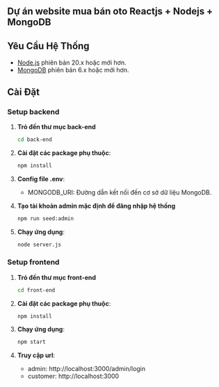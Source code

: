 ## Dự án website mua bán oto Reactjs + Nodejs + MongoDB

## Yêu Cầu Hệ Thống

- [Node.js](https://nodejs.org/) phiên bản 20.x hoặc mới hơn.
- [MongoDB](https://www.mongodb.com/) phiên bản 6.x hoặc mới hơn.

## Cài Đặt

### Setup backend

1. **Trỏ đến thư mục back-end**

   ```bash
   cd back-end
   ```

2. **Cài đặt các package phụ thuộc**:

   ```bash
   npm install
   ```

3. **Config file .env**:

   - MONGODB_URI: Đường dẫn kết nối đến cơ sở dữ liệu MongoDB.

4. **Tạo tài khoản admin mặc định để đăng nhập hệ thống**

   ```bash
   npm run seed:admin
   ```

5. **Chạy ứng dụng**:

   ```bash
   node server.js
   ```

### Setup frontend

1. **Trỏ đến thư mục front-end**

   ```bash
   cd front-end
   ```

2. **Cài đặt các package phụ thuộc**:

   ```bash
   npm install
   ```

3. **Chạy ứng dụng**:

   ```bash
   npm start
   ```

3. **Truy cập url**:
    - admin: http://localhost:3000/admin/login
    - customer: http://localhost:3000
